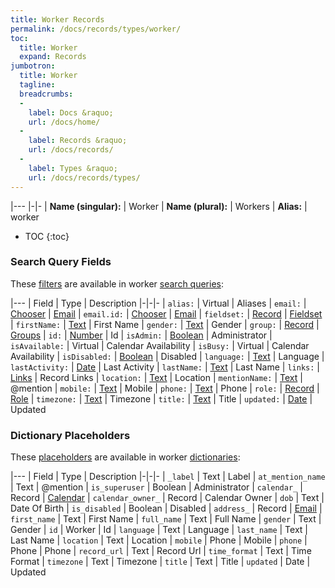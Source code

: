 ```yaml
---
title: Worker Records
permalink: /docs/records/types/worker/
toc:
  title: Worker
  expand: Records
jumbotron:
  title: Worker
  tagline: 
  breadcrumbs:
  -
    label: Docs &raquo;
    url: /docs/home/
  -
    label: Records &raquo;
    url: /docs/records/
  -
    label: Types &raquo;
    url: /docs/records/types/
---
```


|---
|-|-
| **Name (singular):** | Worker
| **Name (plural):** | Workers
| **Alias:** | worker

* TOC
{:toc}

### Search Query Fields

These [filters](/docs/search/filters/) are available in worker [search queries](/docs/search/):

|---
| Field | Type | Description
|-|-|-
| `alias:` | Virtual | Aliases
| `email:` | [Chooser](/docs/search/filters/choosers/) | [Email](/docs/records/types/address/)
| `email.id:` | [Chooser](/docs/search/filters/choosers/) | [Email](/docs/records/types/address/)
| `fieldset:` | [Record](/docs/search/deep-search/) | [Fieldset](/docs/records/types/custom_fieldset/)
| `firstName:` | [Text](/docs/search/filters/text/) | First Name
| `gender:` | [Text](/docs/search/filters/text/) | Gender
| `group:` | [Record](/docs/search/deep-search/) | [Groups](/docs/records/types/group/)
| `id:` | [Number](/docs/search/filters/numbers/) | Id
| `isAdmin:` | [Boolean](/docs/search/filters/booleans/) | Administrator
| `isAvailable:` | Virtual | Calendar Availability
| `isBusy:` | Virtual | Calendar Availability
| `isDisabled:` | [Boolean](/docs/search/filters/booleans/) | Disabled
| `language:` | [Text](/docs/search/filters/text/) | Language
| `lastActivity:` | [Date](/docs/search/filters/dates/) | Last Activity
| `lastName:` | [Text](/docs/search/filters/text/) | Last Name
| `links:` | [Links](/docs/search/filters/links/) | Record Links
| `location:` | [Text](/docs/search/filters/text/) | Location
| `mentionName:` | [Text](/docs/search/filters/text/) | @mention
| `mobile:` | [Text](/docs/search/filters/text/) | Mobile
| `phone:` | [Text](/docs/search/filters/text/) | Phone
| `role:` | [Record](/docs/search/deep-search/) | [Role](/docs/records/types/role/)
| `timezone:` | [Text](/docs/search/filters/text/) | Timezone
| `title:` | [Text](/docs/search/filters/text/) | Title
| `updated:` | [Date](/docs/search/filters/dates/) | Updated

### Dictionary Placeholders

These [placeholders](/docs/bots/scripting/placeholders/) are available in worker [dictionaries](/docs/bots/behaviors/dictionaries/):

|---
| Field | Type | Description
|-|-|-
| `_label` | Text | Label
| `at_mention_name` | Text | @mention
| `is_superuser` | Boolean | Administrator
| `calendar_` | Record | [Calendar](/docs/records/types/worker/)
| `calendar_owner_` | Record | Calendar Owner
| `dob` | Text | Date Of Birth
| `is_disabled` | Boolean | Disabled
| `address_` | Record | [Email](/docs/records/types/worker/)
| `first_name` | Text | First Name
| `full_name` | Text | Full Name
| `gender` | Text | Gender
| `id` | Worker | Id
| `language` | Text | Language
| `last_name` | Text | Last Name
| `location` | Text | Location
| `mobile` | Phone | Mobile
| `phone` | Phone | Phone
| `record_url` | Text | Record Url
| `time_format` | Text | Time Format
| `timezone` | Text | Timezone
| `title` | Text | Title
| `updated` | Date | Updated
